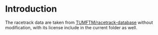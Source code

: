# Introduction
The racetrack data are taken from [TUMFTM/racetrack-database](https://github.com/TUMFTM/racetrack-database) without modification, with its license include in the current folder as well.
